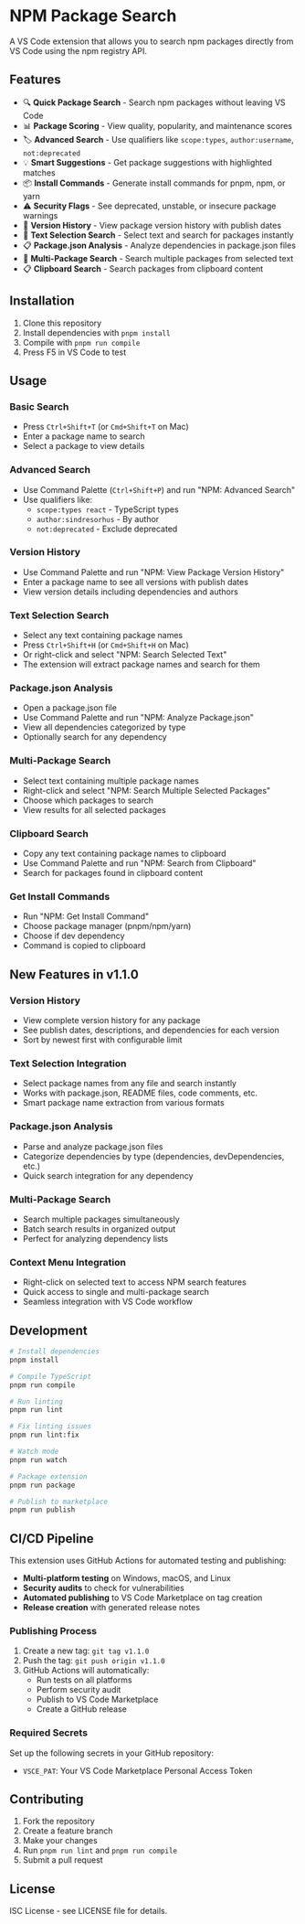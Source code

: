 # NPM Package Search

A VS Code extension that allows you to search npm packages directly from VS Code using the npm registry API.

## Features

- 🔍 **Quick Package Search** - Search npm packages without leaving VS Code
- 📊 **Package Scoring** - View quality, popularity, and maintenance scores
- 🏷️ **Advanced Search** - Use qualifiers like `scope:types`, `author:username`, `not:deprecated`
- 💡 **Smart Suggestions** - Get package suggestions with highlighted matches
- 📦 **Install Commands** - Generate install commands for pnpm, npm, or yarn
- ⚠️ **Security Flags** - See deprecated, unstable, or insecure package warnings
- 📅 **Version History** - View package version history with publish dates
- 🎯 **Text Selection Search** - Select text and search for packages instantly
- 📋 **Package.json Analysis** - Analyze dependencies in package.json files
- 🔗 **Multi-Package Search** - Search multiple packages from selected text
- 📋 **Clipboard Search** - Search packages from clipboard content

## Installation

1. Clone this repository
2. Install dependencies with `pnpm install`
3. Compile with `pnpm run compile`
4. Press F5 in VS Code to test

## Usage

### Basic Search

- Press `Ctrl+Shift+T` (or `Cmd+Shift+T` on Mac)
- Enter a package name to search
- Select a package to view details

### Advanced Search

- Use Command Palette (`Ctrl+Shift+P`) and run "NPM: Advanced Search"
- Use qualifiers like:
  - `scope:types react` - TypeScript types
  - `author:sindresorhus` - By author
  - `not:deprecated` - Exclude deprecated

### Version History

- Use Command Palette and run "NPM: View Package Version History"
- Enter a package name to see all versions with publish dates
- View version details including dependencies and authors

### Text Selection Search

- Select any text containing package names
- Press `Ctrl+Shift+H` (or `Cmd+Shift+H` on Mac)
- Or right-click and select "NPM: Search Selected Text"
- The extension will extract package names and search for them

### Package.json Analysis

- Open a package.json file
- Use Command Palette and run "NPM: Analyze Package.json"
- View all dependencies categorized by type
- Optionally search for any dependency

### Multi-Package Search

- Select text containing multiple package names
- Right-click and select "NPM: Search Multiple Selected Packages"
- Choose which packages to search
- View results for all selected packages

### Clipboard Search

- Copy any text containing package names to clipboard
- Use Command Palette and run "NPM: Search from Clipboard"
- Search for packages found in clipboard content

### Get Install Commands

- Run "NPM: Get Install Command"
- Choose package manager (pnpm/npm/yarn)
- Choose if dev dependency
- Command is copied to clipboard

## New Features in v1.1.0

### Version History

- View complete version history for any package
- See publish dates, descriptions, and dependencies for each version
- Sort by newest first with configurable limit

### Text Selection Integration

- Select package names from any file and search instantly
- Works with package.json, README files, code comments, etc.
- Smart package name extraction from various formats

### Package.json Analysis

- Parse and analyze package.json files
- Categorize dependencies by type (dependencies, devDependencies, etc.)
- Quick search integration for any dependency

### Multi-Package Search

- Search multiple packages simultaneously
- Batch search results in organized output
- Perfect for analyzing dependency lists

### Context Menu Integration

- Right-click on selected text to access NPM search features
- Quick access to single and multi-package search
- Seamless integration with VS Code workflow

## Development

```bash
# Install dependencies
pnpm install

# Compile TypeScript
pnpm run compile

# Run linting
pnpm run lint

# Fix linting issues
pnpm run lint:fix

# Watch mode
pnpm run watch

# Package extension
pnpm run package

# Publish to marketplace
pnpm run publish
```

## CI/CD Pipeline

This extension uses GitHub Actions for automated testing and publishing:

- **Multi-platform testing** on Windows, macOS, and Linux
- **Security audits** to check for vulnerabilities
- **Automated publishing** to VS Code Marketplace on tag creation
- **Release creation** with generated release notes

### Publishing Process

1. Create a new tag: `git tag v1.1.0`
2. Push the tag: `git push origin v1.1.0`
3. GitHub Actions will automatically:
   - Run tests on all platforms
   - Perform security audit
   - Publish to VS Code Marketplace
   - Create a GitHub release

### Required Secrets

Set up the following secrets in your GitHub repository:

- `VSCE_PAT`: Your VS Code Marketplace Personal Access Token

## Contributing

1. Fork the repository
2. Create a feature branch
3. Make your changes
4. Run `pnpm run lint` and `pnpm run compile`
5. Submit a pull request

## License

ISC License - see LICENSE file for details.

